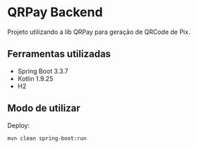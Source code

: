 # QRPay Backend

Projeto utilizando a lib QRPay para geração de QRCode de Pix.

## Ferramentas utilizadas

- Spring Boot 3.3.7
- Kotlin 1.9.25
- H2

## Modo de utilizar

Deploy:
```bash
mvn clean spring-boot:run
```

